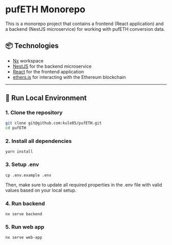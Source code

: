 # pufETH Monorepo

This is a monorepo project that contains a frontend (React application) and a backend (NestJS microservice) for working with pufETH conversion data.

## 📦 Technologies

- [Nx](https://nx.dev) workspace
- [NestJS](https://nestjs.com) for the backend microservice
- [React](https://reactjs.org) for the frontend application
- [ethers.js](https://docs.ethers.org) for interacting with the Ethereum blockchain

---

## 🚀 Run Local Environment

### 1. Clone the repository

```bash
git clone git@github.com:kule85/pufETH.git
cd pufETH
```

### 2. Install all dependencies

```
yarn install
```

### 3. Setup .env

```
cp .env.example .env
```

Then, make sure to update all required properties in the .env file with valid values based on your local setup.

### 4. Run backend

```
nx serve backend
```

### 5. Run web app

```
nx serve web-app
```
